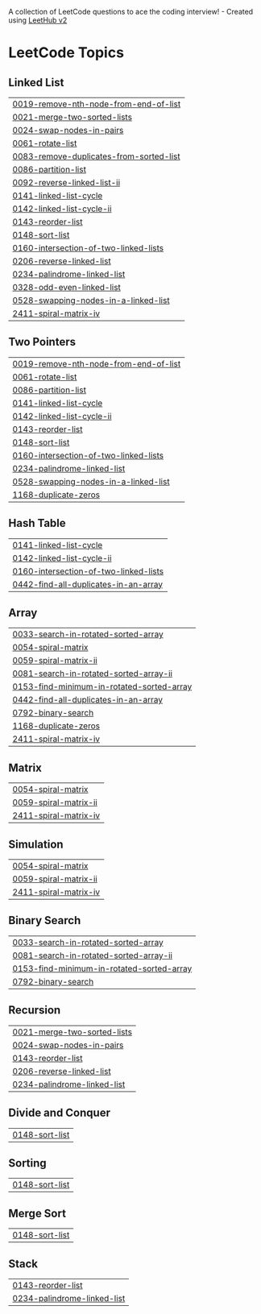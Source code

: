A collection of LeetCode questions to ace the coding interview! - Created using [LeetHub v2](https://github.com/arunbhardwaj/LeetHub-2.0)
<!---LeetCode Topics Start-->
# LeetCode Topics
## Linked List
|  |
| ------- |
| [0019-remove-nth-node-from-end-of-list](https://github.com/kush-singh-04/leetcode/tree/master/0019-remove-nth-node-from-end-of-list) |
| [0021-merge-two-sorted-lists](https://github.com/kush-singh-04/leetcode/tree/master/0021-merge-two-sorted-lists) |
| [0024-swap-nodes-in-pairs](https://github.com/kush-singh-04/leetcode/tree/master/0024-swap-nodes-in-pairs) |
| [0061-rotate-list](https://github.com/kush-singh-04/leetcode/tree/master/0061-rotate-list) |
| [0083-remove-duplicates-from-sorted-list](https://github.com/kush-singh-04/leetcode/tree/master/0083-remove-duplicates-from-sorted-list) |
| [0086-partition-list](https://github.com/kush-singh-04/leetcode/tree/master/0086-partition-list) |
| [0092-reverse-linked-list-ii](https://github.com/kush-singh-04/leetcode/tree/master/0092-reverse-linked-list-ii) |
| [0141-linked-list-cycle](https://github.com/kush-singh-04/leetcode/tree/master/0141-linked-list-cycle) |
| [0142-linked-list-cycle-ii](https://github.com/kush-singh-04/leetcode/tree/master/0142-linked-list-cycle-ii) |
| [0143-reorder-list](https://github.com/kush-singh-04/leetcode/tree/master/0143-reorder-list) |
| [0148-sort-list](https://github.com/kush-singh-04/leetcode/tree/master/0148-sort-list) |
| [0160-intersection-of-two-linked-lists](https://github.com/kush-singh-04/leetcode/tree/master/0160-intersection-of-two-linked-lists) |
| [0206-reverse-linked-list](https://github.com/kush-singh-04/leetcode/tree/master/0206-reverse-linked-list) |
| [0234-palindrome-linked-list](https://github.com/kush-singh-04/leetcode/tree/master/0234-palindrome-linked-list) |
| [0328-odd-even-linked-list](https://github.com/kush-singh-04/leetcode/tree/master/0328-odd-even-linked-list) |
| [0528-swapping-nodes-in-a-linked-list](https://github.com/kush-singh-04/leetcode/tree/master/0528-swapping-nodes-in-a-linked-list) |
| [2411-spiral-matrix-iv](https://github.com/kush-singh-04/leetcode/tree/master/2411-spiral-matrix-iv) |
## Two Pointers
|  |
| ------- |
| [0019-remove-nth-node-from-end-of-list](https://github.com/kush-singh-04/leetcode/tree/master/0019-remove-nth-node-from-end-of-list) |
| [0061-rotate-list](https://github.com/kush-singh-04/leetcode/tree/master/0061-rotate-list) |
| [0086-partition-list](https://github.com/kush-singh-04/leetcode/tree/master/0086-partition-list) |
| [0141-linked-list-cycle](https://github.com/kush-singh-04/leetcode/tree/master/0141-linked-list-cycle) |
| [0142-linked-list-cycle-ii](https://github.com/kush-singh-04/leetcode/tree/master/0142-linked-list-cycle-ii) |
| [0143-reorder-list](https://github.com/kush-singh-04/leetcode/tree/master/0143-reorder-list) |
| [0148-sort-list](https://github.com/kush-singh-04/leetcode/tree/master/0148-sort-list) |
| [0160-intersection-of-two-linked-lists](https://github.com/kush-singh-04/leetcode/tree/master/0160-intersection-of-two-linked-lists) |
| [0234-palindrome-linked-list](https://github.com/kush-singh-04/leetcode/tree/master/0234-palindrome-linked-list) |
| [0528-swapping-nodes-in-a-linked-list](https://github.com/kush-singh-04/leetcode/tree/master/0528-swapping-nodes-in-a-linked-list) |
| [1168-duplicate-zeros](https://github.com/kush-singh-04/leetcode/tree/master/1168-duplicate-zeros) |
## Hash Table
|  |
| ------- |
| [0141-linked-list-cycle](https://github.com/kush-singh-04/leetcode/tree/master/0141-linked-list-cycle) |
| [0142-linked-list-cycle-ii](https://github.com/kush-singh-04/leetcode/tree/master/0142-linked-list-cycle-ii) |
| [0160-intersection-of-two-linked-lists](https://github.com/kush-singh-04/leetcode/tree/master/0160-intersection-of-two-linked-lists) |
| [0442-find-all-duplicates-in-an-array](https://github.com/kush-singh-04/leetcode/tree/master/0442-find-all-duplicates-in-an-array) |
## Array
|  |
| ------- |
| [0033-search-in-rotated-sorted-array](https://github.com/kush-singh-04/leetcode/tree/master/0033-search-in-rotated-sorted-array) |
| [0054-spiral-matrix](https://github.com/kush-singh-04/leetcode/tree/master/0054-spiral-matrix) |
| [0059-spiral-matrix-ii](https://github.com/kush-singh-04/leetcode/tree/master/0059-spiral-matrix-ii) |
| [0081-search-in-rotated-sorted-array-ii](https://github.com/kush-singh-04/leetcode/tree/master/0081-search-in-rotated-sorted-array-ii) |
| [0153-find-minimum-in-rotated-sorted-array](https://github.com/kush-singh-04/leetcode/tree/master/0153-find-minimum-in-rotated-sorted-array) |
| [0442-find-all-duplicates-in-an-array](https://github.com/kush-singh-04/leetcode/tree/master/0442-find-all-duplicates-in-an-array) |
| [0792-binary-search](https://github.com/kush-singh-04/leetcode/tree/master/0792-binary-search) |
| [1168-duplicate-zeros](https://github.com/kush-singh-04/leetcode/tree/master/1168-duplicate-zeros) |
| [2411-spiral-matrix-iv](https://github.com/kush-singh-04/leetcode/tree/master/2411-spiral-matrix-iv) |
## Matrix
|  |
| ------- |
| [0054-spiral-matrix](https://github.com/kush-singh-04/leetcode/tree/master/0054-spiral-matrix) |
| [0059-spiral-matrix-ii](https://github.com/kush-singh-04/leetcode/tree/master/0059-spiral-matrix-ii) |
| [2411-spiral-matrix-iv](https://github.com/kush-singh-04/leetcode/tree/master/2411-spiral-matrix-iv) |
## Simulation
|  |
| ------- |
| [0054-spiral-matrix](https://github.com/kush-singh-04/leetcode/tree/master/0054-spiral-matrix) |
| [0059-spiral-matrix-ii](https://github.com/kush-singh-04/leetcode/tree/master/0059-spiral-matrix-ii) |
| [2411-spiral-matrix-iv](https://github.com/kush-singh-04/leetcode/tree/master/2411-spiral-matrix-iv) |
## Binary Search
|  |
| ------- |
| [0033-search-in-rotated-sorted-array](https://github.com/kush-singh-04/leetcode/tree/master/0033-search-in-rotated-sorted-array) |
| [0081-search-in-rotated-sorted-array-ii](https://github.com/kush-singh-04/leetcode/tree/master/0081-search-in-rotated-sorted-array-ii) |
| [0153-find-minimum-in-rotated-sorted-array](https://github.com/kush-singh-04/leetcode/tree/master/0153-find-minimum-in-rotated-sorted-array) |
| [0792-binary-search](https://github.com/kush-singh-04/leetcode/tree/master/0792-binary-search) |
## Recursion
|  |
| ------- |
| [0021-merge-two-sorted-lists](https://github.com/kush-singh-04/leetcode/tree/master/0021-merge-two-sorted-lists) |
| [0024-swap-nodes-in-pairs](https://github.com/kush-singh-04/leetcode/tree/master/0024-swap-nodes-in-pairs) |
| [0143-reorder-list](https://github.com/kush-singh-04/leetcode/tree/master/0143-reorder-list) |
| [0206-reverse-linked-list](https://github.com/kush-singh-04/leetcode/tree/master/0206-reverse-linked-list) |
| [0234-palindrome-linked-list](https://github.com/kush-singh-04/leetcode/tree/master/0234-palindrome-linked-list) |
## Divide and Conquer
|  |
| ------- |
| [0148-sort-list](https://github.com/kush-singh-04/leetcode/tree/master/0148-sort-list) |
## Sorting
|  |
| ------- |
| [0148-sort-list](https://github.com/kush-singh-04/leetcode/tree/master/0148-sort-list) |
## Merge Sort
|  |
| ------- |
| [0148-sort-list](https://github.com/kush-singh-04/leetcode/tree/master/0148-sort-list) |
## Stack
|  |
| ------- |
| [0143-reorder-list](https://github.com/kush-singh-04/leetcode/tree/master/0143-reorder-list) |
| [0234-palindrome-linked-list](https://github.com/kush-singh-04/leetcode/tree/master/0234-palindrome-linked-list) |
<!---LeetCode Topics End-->